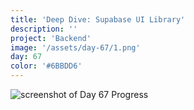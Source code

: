 ```yaml
---
title: 'Deep Dive: Supabase UI Library'
description: ''
project: 'Backend'
image: '/assets/day-67/1.png'
day: 67
color: '#6BBDD6'
---
```


![screenshot of Day 67 Progress](/assets/day-67/1.png)
